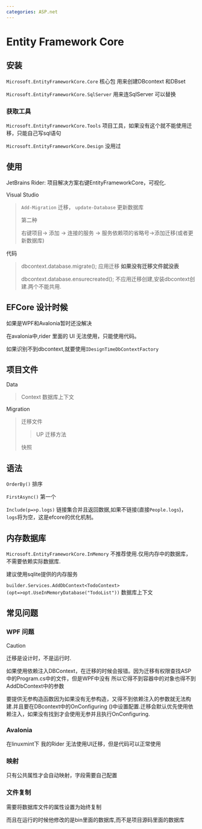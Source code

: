 ```yaml
---
categories: ASP.net
---
```


# Entity Framework Core

## 安装

`Microsoft.EntityFrameworkCore.Core` 核心包 用来创建DBcontext 和DBset

`Microsoft.EntityFrameworkCore.SqlServer` 用来连SqlServer 可以替换

### 获取工具

`Microsoft.EntityFrameworkCore.Tools`
项目工具，如果没有这个就不能使用迁移，只能自己写sql语句

`Microsoft.EntityFrameworkCore.Design` 没用过

## 使用

JetBrains Rider: 项目解决方案右键EntityFrameworkCore，可视化.

Visual Studio

> `Add-Migration` 迁移， `update-Database` 更新数据库
>
> 第二种
>
> 右键项目-\> 添加 -\> 连接的服务 -\>
> 服务依赖项的省略号-\>添加迁移(或者更新数据库)

代码

> dbcontext.database.migrate(); 应用迁移 **如果没有迁移文件就没表**
>
> dbcontext.database.ensurecreated();
> 不应用迁移创建,安装dbcontext创建.两个不能共用.

## EFCore 设计时候

如果是WPF和Avalonia暂时还没解决

在avalonia中,rider 里面的 UI 无法使用，只能使用代码。

如果识别不到dbcontext,就要使用`IDesignTimeDbContextFactory`

## 项目文件

Data

> Context 数据库上下文

Migration

> 迁移文件
>
> > UP 迁移方法
>
> 快照

## 语法

`OrderBy()` 排序 

`FirstAsync()` 第一个

`Include(p=>p.logs)` 链接集合并且返回数据,如果不链接(直接`People.logs`)，`logs`将为空，这是efcore的优化机制。

## 内存数据库

`Microsoft.EntityFrameworkCore.InMemory`
不推荐使用.仅用内存中的数据库，不需要依赖实际数据库.

建议使用sqlite提供的内存服务

`builder.Services.AddDbContext<TodoContext>(opt=>opt.UseInMemoryDatabase("TodoList"))`
数据库上下文

## 常见问题

### WPF 问题

>[!CAUTION]
>
>迁移是设计时，不是运行时.
>
>如果使用依赖注入DBContext，在迁移的时候会报错。因为迁移有权限查找ASP中的Program.cs中的文件，但是WPF中没有
>所以它得不到容器中的对象也得不到AddDbContext中的参数
>
>要提供无参构造函数因为如果没有无参构造，又得不到依赖注入的参数就无法构建.并且要在DBcontext中的OnConfiguring
>()中设置配置.迁移会默认优先使用依赖注入，如果没有找到才会使用无参并且执行OnConfiguring.

### Avalonia

在linuxmint下 我的Rider 无法使用UI迁移，但是代码可以正常使用

### 映射

只有公共属性才会自动映射，字段需要自己配置

### 文件复制

需要将数据库文件的属性设置为始终复制

而且在运行的时候他修改的是bin里面的数据库,而不是项目源码里面的数据库